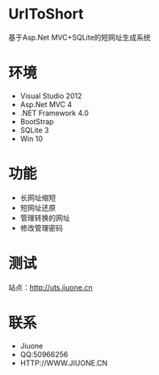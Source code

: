 # UrlToShort
基于Asp.Net MVC+SQLite的短网址生成系统

# 环境
* Visual Studio 2012   
* Asp.Net MVC 4  
* .NET Framework 4.0  
* BootStrap
* SQLite 3 
* Win 10

# 功能
* 长网址缩短
* 短网址还原
* 管理转换的网址
* 修改管理密码

# 测试
站点：http://uts.jiuone.cn


# 联系
* Jiuone
* QQ:50966256
* HTTP://WWW.JIUONE.CN
